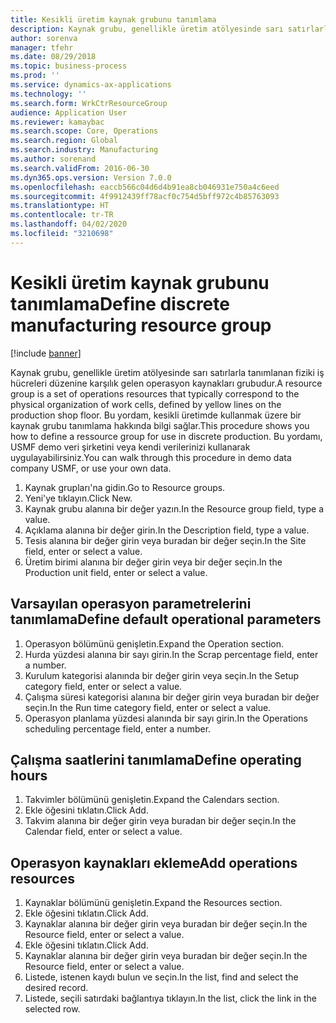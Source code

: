 ```yaml
---
title: Kesikli üretim kaynak grubunu tanımlama
description: Kaynak grubu, genellikle üretim atölyesinde sarı satırlarla tanımlanan fiziki iş hücreleri düzenine karşılık gelen operasyon kaynakları grubudur.
author: sorenva
manager: tfehr
ms.date: 08/29/2018
ms.topic: business-process
ms.prod: ''
ms.service: dynamics-ax-applications
ms.technology: ''
ms.search.form: WrkCtrResourceGroup
audience: Application User
ms.reviewer: kamaybac
ms.search.scope: Core, Operations
ms.search.region: Global
ms.search.industry: Manufacturing
ms.author: sorenand
ms.search.validFrom: 2016-06-30
ms.dyn365.ops.version: Version 7.0.0
ms.openlocfilehash: eaccb566c04d6d4b91ea8cb046931e750a4c6eed
ms.sourcegitcommit: 4f9912439ff78acf0c754d5bff972c4b85763093
ms.translationtype: HT
ms.contentlocale: tr-TR
ms.lasthandoff: 04/02/2020
ms.locfileid: "3210698"
---
```

# <a name="define-discrete-manufacturing-resource-group"></a><span data-ttu-id="07b33-103">Kesikli üretim kaynak grubunu tanımlama</span><span class="sxs-lookup"><span data-stu-id="07b33-103">Define discrete manufacturing resource group</span></span>

[!include [banner](../../includes/banner.md)]

<span data-ttu-id="07b33-104">Kaynak grubu, genellikle üretim atölyesinde sarı satırlarla tanımlanan fiziki iş hücreleri düzenine karşılık gelen operasyon kaynakları grubudur.</span><span class="sxs-lookup"><span data-stu-id="07b33-104">A resource group is a set of operations resources that typically correspond to the physical organization of work cells, defined by yellow lines on the production shop floor.</span></span> <span data-ttu-id="07b33-105">Bu yordam, kesikli üretimde kullanmak üzere bir kaynak grubu tanımlama hakkında bilgi sağlar.</span><span class="sxs-lookup"><span data-stu-id="07b33-105">This procedure shows you how to define a ressource group for use in discrete production.</span></span> <span data-ttu-id="07b33-106">Bu yordamı, USMF demo veri şirketini veya kendi verilerinizi kullanarak uygulayabilirsiniz.</span><span class="sxs-lookup"><span data-stu-id="07b33-106">You can walk through this procedure in demo data company USMF, or use your own data.</span></span>

1. <span data-ttu-id="07b33-107">Kaynak grupları'na gidin.</span><span class="sxs-lookup"><span data-stu-id="07b33-107">Go to Resource groups.</span></span>
2. <span data-ttu-id="07b33-108">Yeni'ye tıklayın.</span><span class="sxs-lookup"><span data-stu-id="07b33-108">Click New.</span></span>
3. <span data-ttu-id="07b33-109">Kaynak grubu alanına bir değer yazın.</span><span class="sxs-lookup"><span data-stu-id="07b33-109">In the Resource group field, type a value.</span></span>
4. <span data-ttu-id="07b33-110">Açıklama alanına bir değer girin.</span><span class="sxs-lookup"><span data-stu-id="07b33-110">In the Description field, type a value.</span></span>
5. <span data-ttu-id="07b33-111">Tesis alanına bir değer girin veya buradan bir değer seçin.</span><span class="sxs-lookup"><span data-stu-id="07b33-111">In the Site field, enter or select a value.</span></span>
6. <span data-ttu-id="07b33-112">Üretim birimi alanına bir değer girin veya bir değer seçin.</span><span class="sxs-lookup"><span data-stu-id="07b33-112">In the Production unit field, enter or select a value.</span></span>

## <a name="define-default-operational-parameters"></a><span data-ttu-id="07b33-113">Varsayılan operasyon parametrelerini tanımlama</span><span class="sxs-lookup"><span data-stu-id="07b33-113">Define default operational parameters</span></span>
1. <span data-ttu-id="07b33-114">Operasyon bölümünü genişletin.</span><span class="sxs-lookup"><span data-stu-id="07b33-114">Expand the Operation section.</span></span>
2. <span data-ttu-id="07b33-115">Hurda yüzdesi alanına bir sayı girin.</span><span class="sxs-lookup"><span data-stu-id="07b33-115">In the Scrap percentage field, enter a number.</span></span>
3. <span data-ttu-id="07b33-116">Kurulum kategorisi alanında bir değer girin veya seçin.</span><span class="sxs-lookup"><span data-stu-id="07b33-116">In the Setup category field, enter or select a value.</span></span>
4. <span data-ttu-id="07b33-117">Çalışma süresi kategorisi alanına bir değer girin veya buradan bir değer seçin.</span><span class="sxs-lookup"><span data-stu-id="07b33-117">In the Run time category field, enter or select a value.</span></span>
5. <span data-ttu-id="07b33-118">Operasyon planlama yüzdesi alanında bir sayı girin.</span><span class="sxs-lookup"><span data-stu-id="07b33-118">In the Operations scheduling percentage field, enter a number.</span></span>

## <a name="define-operating-hours"></a><span data-ttu-id="07b33-119">Çalışma saatlerini tanımlama</span><span class="sxs-lookup"><span data-stu-id="07b33-119">Define operating hours</span></span>
1. <span data-ttu-id="07b33-120">Takvimler bölümünü genişletin.</span><span class="sxs-lookup"><span data-stu-id="07b33-120">Expand the Calendars section.</span></span>
2. <span data-ttu-id="07b33-121">Ekle öğesini tıklatın.</span><span class="sxs-lookup"><span data-stu-id="07b33-121">Click Add.</span></span>
3. <span data-ttu-id="07b33-122">Takvim alanına bir değer girin veya buradan bir değer seçin.</span><span class="sxs-lookup"><span data-stu-id="07b33-122">In the Calendar field, enter or select a value.</span></span>

## <a name="add-operations-resources"></a><span data-ttu-id="07b33-123">Operasyon kaynakları ekleme</span><span class="sxs-lookup"><span data-stu-id="07b33-123">Add operations resources</span></span>
1. <span data-ttu-id="07b33-124">Kaynaklar bölümünü genişletin.</span><span class="sxs-lookup"><span data-stu-id="07b33-124">Expand the Resources section.</span></span>
2. <span data-ttu-id="07b33-125">Ekle öğesini tıklatın.</span><span class="sxs-lookup"><span data-stu-id="07b33-125">Click Add.</span></span>
3. <span data-ttu-id="07b33-126">Kaynaklar alanına bir değer girin veya buradan bir değer seçin.</span><span class="sxs-lookup"><span data-stu-id="07b33-126">In the Resource field, enter or select a value.</span></span>
4. <span data-ttu-id="07b33-127">Ekle öğesini tıklatın.</span><span class="sxs-lookup"><span data-stu-id="07b33-127">Click Add.</span></span>
5. <span data-ttu-id="07b33-128">Kaynaklar alanına bir değer girin veya buradan bir değer seçin.</span><span class="sxs-lookup"><span data-stu-id="07b33-128">In the Resource field, enter or select a value.</span></span>
6. <span data-ttu-id="07b33-129">Listede, istenen kaydı bulun ve seçin.</span><span class="sxs-lookup"><span data-stu-id="07b33-129">In the list, find and select the desired record.</span></span>
7. <span data-ttu-id="07b33-130">Listede, seçili satırdaki bağlantıya tıklayın.</span><span class="sxs-lookup"><span data-stu-id="07b33-130">In the list, click the link in the selected row.</span></span>

